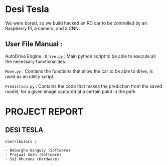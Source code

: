 # Desi Tesla
We were bored, so we build hacked an RC car to be controlled by an Raspberry Pi, a camera, and a CNN.

## User File Manual :
AutoDrive Engine :
```Drive.py``` :
Main python script to be able to execute all the necessary functionalities.

```Move.py``` :
Contains the functions that allow the car to be able to drive, is used as an utility script.

```Prediction.py``` :
Contains the code that makes the prediction from the saved model, for a given image captured at a certain point in the path.

# PROJECT REPORT

## DESI TESLA

```
Contributors :

- Debargha Ganguly (Software)
- Prajwal Seth (Software)
- Sai Khurana (Hardware)
```
